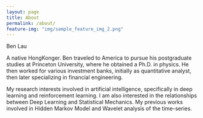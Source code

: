 ```yaml
---
layout: page
title: About
permalink: /about/
feature-img: "img/sample_feature_img_2.png"
---
```


Ben Lau

A native HongKonger. Ben traveled to America to pursue his postgraduate studies at Princeton University, where he obtained a Ph.D. in physics. He then worked for various investment banks, initially as quantitative analyst, then later specializing in financial engineering. 

My research interests involved in artificial intelligence, specifically in deep learning and reinforcement learning. I am also interested in the relationships between Deep Learning and Statistical Mechanics. My previous works involved in Hidden Markov Model and Wavelet analysis of the time-series.
